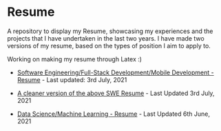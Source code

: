 # Resume
A repository to display my Resume, showcasing my experiences and the projects that I have undertaken in the last two years. I have made two versions of my resume, based on the types of position I aim to apply to.

Working on making my resume through Latex :)

- [Software Engineering/Full-Stack Development/Mobile Development - Resume](https://drive.google.com/file/d/11yw-lBgJ9av520oXWTSlMVXoeTlP9RcC/view?usp=sharing) - Last updated: 3rd July, 2021

- [A cleaner version of the above SWE Resume](https://drive.google.com/file/d/1ZNjOEZFdUIccK9M8kri50_faHsNMxWzM/view?usp=sharing) - Last Updated 3rd July, 2021

- [Data Science/Machine Learning - Resume](https://drive.google.com/file/d/1057YfSq6xQxEpTQ88qYOHn8fNVcgHuu9/view?usp=sharing) - Last Updated 6th June, 2021
